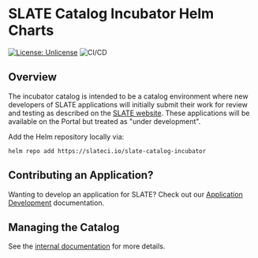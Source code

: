 # SLATE Catalog Incubator Helm Charts

[![License: Unlicense](https://img.shields.io/badge/license-Unlicense-blue.svg)](http://unlicense.org/)
![CI/CD](https://github.com/slateci/slate-catalog-incubator/actions/workflows/release.yaml/badge.svg?branch=master&event=push)

## Overview

The incubator catalog is intended to be a catalog environment where new developers of SLATE applications will initially submit their work for review and testing as described on the [SLATE website](https://slateci.io/docs/apps/catalog.html). These applications will be available on the Portal but treated as "under development".

Add the Helm repository locally via:
```shell
helm repo add https://slateci.io/slate-catalog-incubator
```

## Contributing an Application?

Wanting to develop an application for SLATE? Check out our [Application Development](https://slateci.io/docs/apps) documentation.

## Managing the Catalog

See the [internal documentation](https://docs.google.com/document/d/1GsDdktDw9NikCMuJYInKVzhoKIxuAz_N9NUfMIALpj0/edit?usp=sharing) for more details.
